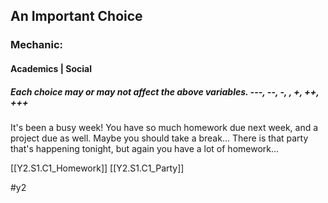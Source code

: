 ## An Important Choice
### Mechanic:
#### Academics | Social
##### Each choice may or may not affect the above variables. ---, --, -, , +, ++, +++

It's been a busy week! You have so much homework due next week, and a project due as well. Maybe you should take a break... There is that party that's happening tonight, but again you have a lot of homework...

[[Y2.S1.C1_Homework]]
[[Y2.S1.C1_Party]]

#y2